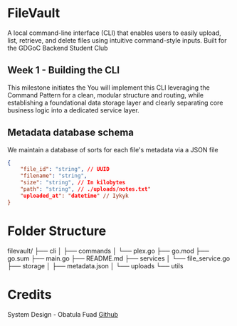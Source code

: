 # FileVault 
A local command-line interface (CLI) that enables users to easily upload, list, retrieve, and delete files using intuitive command-style inputs.
Built for the GDGoC Backend Student Club
## Week 1 - Building the CLI
This milestone initiates the  You will implement this CLI leveraging the Command Pattern for a clean, modular structure and routing, while establishing a foundational data storage layer and clearly separating core business logic into a dedicated service layer.
## Metadata database schema
We maintain a database of sorts for each file's metadata via a JSON file
```json
{
    "file_id": "string", // UUID
    "filename": "string",
    "size": "string", // In kilobytes
    "path": "string", // ./uploads/notes.txt"
    "uploaded_at": "datetime" // Iykyk
}
```

# Folder Structure
filevault/
├── cli
│   ├── commands
│   └── plex.go
├── go.mod
├── go.sum
├── main.go
├── README.md
├── services
│   └── file_service.go
├── storage
│   ├── metadata.json
│   └── uploads
└── utils


# Credits
System Design - Obatula Fuad [Github]("https://github.com/Akinwalee")
